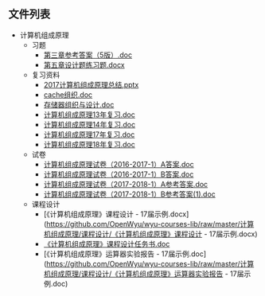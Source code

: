 
## 文件列表

- 计算机组成原理
    - 习题
        - [第三章参考答案（5版）.doc](https://github.com/OpenWyu/wyu-courses-lib/raw/master/计算机组成原理/习题/第三章参考答案（5版）.doc)
        - [第五章设计题练习题.docx](https://github.com/OpenWyu/wyu-courses-lib/raw/master/计算机组成原理/习题/第五章设计题练习题.docx)
    - 复习资料
        - [2017计算机组成原理总结.pptx](https://github.com/OpenWyu/wyu-courses-lib/raw/master/计算机组成原理/复习资料/2017计算机组成原理总结.pptx)
        - [cache组织.doc](https://github.com/OpenWyu/wyu-courses-lib/raw/master/计算机组成原理/复习资料/cache组织.doc)
        - [存储器组织与设计.doc](https://github.com/OpenWyu/wyu-courses-lib/raw/master/计算机组成原理/复习资料/存储器组织与设计.doc)
        - [计算机组成原理13年复习.doc](https://github.com/OpenWyu/wyu-courses-lib/raw/master/计算机组成原理/复习资料/计算机组成原理13年复习.doc)
        - [计算机组成原理14年复习.doc](https://github.com/OpenWyu/wyu-courses-lib/raw/master/计算机组成原理/复习资料/计算机组成原理14年复习.doc)
        - [计算机组成原理17年复习.doc](https://github.com/OpenWyu/wyu-courses-lib/raw/master/计算机组成原理/复习资料/计算机组成原理17年复习.doc)
        - [计算机组成原理18年复习.doc](https://github.com/OpenWyu/wyu-courses-lib/raw/master/计算机组成原理/复习资料/计算机组成原理18年复习.doc)
    - 试卷
        - [计算机组成原理试卷（2016-2017-1）A答案.doc](https://github.com/OpenWyu/wyu-courses-lib/raw/master/计算机组成原理/试卷/计算机组成原理试卷（2016-2017-1）A答案.doc)
        - [计算机组成原理试卷（2016-2017-1）B答案.doc](https://github.com/OpenWyu/wyu-courses-lib/raw/master/计算机组成原理/试卷/计算机组成原理试卷（2016-2017-1）B答案.doc)
        - [计算机组成原理试卷（2017-2018-1）A参考答案.doc](https://github.com/OpenWyu/wyu-courses-lib/raw/master/计算机组成原理/试卷/计算机组成原理试卷（2017-2018-1）A参考答案.doc)
        - [计算机组成原理试卷（2017-2018-1）B参考答案(1).doc](https://github.com/OpenWyu/wyu-courses-lib/raw/master/计算机组成原理/试卷/计算机组成原理试卷（2017-2018-1）B参考答案(1).doc)
    - 课程设计
        - [《计算机组成原理》课程设计 - 17届示例.docx](https://github.com/OpenWyu/wyu-courses-lib/raw/master/计算机组成原理/课程设计/《计算机组成原理》课程设计 - 17届示例.docx)
        - [《计算机组成原理》课程设计任务书.doc](https://github.com/OpenWyu/wyu-courses-lib/raw/master/计算机组成原理/课程设计/《计算机组成原理》课程设计任务书.doc)
        - [《计算机组成原理》运算器实验报告 - 17届示例.doc](https://github.com/OpenWyu/wyu-courses-lib/raw/master/计算机组成原理/课程设计/《计算机组成原理》运算器实验报告 - 17届示例.doc)
